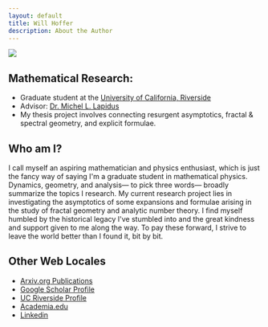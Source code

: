 ```yaml
---
layout: default
title: Will Hoffer
description: About the Author
---
```


<img src="https://willhoffer.com/uploads/media/images/Will_Hoffer_Ocean_Pic_(Square).jpg" class="portrait">

## Mathematical Research:
- Graduate student at the [University of California, Riverside](https://mathdept.ucr.edu/)
- Advisor: [Dr. Michel L. Lapidus](http://math.ucr.edu/~lapidus/)
- My thesis project involves connecting resurgent asymptotics, fractal & spectral geometry, and explicit formulae.


## Who am I?
I call myself an aspiring mathematician and physics enthusiast, which is just the fancy way of saying I'm a graduate student in mathematical physics. Dynamics, geometry, and analysis— to pick three words— broadly summarize the topics I research. My current research project lies in investigating the asymptotics of some expansions and formulae arising in the study of fractal geometry and analytic number theory. I find myself humbled by the historical legacy I've stumbled into and the great kindness and support given to me along the way. To pay these forward, I strive to leave the world better than I found it, bit by bit.

## Other Web Locales
  - [Arxiv.org Publications](https://arxiv.org/search/math?searchtype=author&query=Hoffer%2C+W)
  - [Google Scholar Profile](https://scholar.google.com/citations?user=kaJEJSoAAAAJ&hl=en&authuser=1)
  - [UC Riverside Profile](https://mathdept.ucr.edu/people/william-hoffer)
  - [Academia.edu](https://ucriverside.academia.edu/WillHoffer)
  - [Linkedin](https://www.linkedin.com/in/will-hoffer-80844a204/)